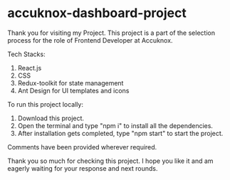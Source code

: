 # accuknox-dashboard-project
Thank you for visiting my Project. This project is a part of the selection process for the role of Frontend Developer at Accuknox.

Tech Stacks:
1. React.js
2. CSS
3. Redux-toolkit for state management
4. Ant Design for UI templates and icons


To run this project locally:
1. Download this project.
2. Open the terminal and type "npm i" to install all the dependencies.
3. After installation gets completed, type "npm start" to start the project.

Comments have been provided wherever required.

Thank you so much for checking this project. I hope you like it and am eagerly waiting for your response and next rounds.